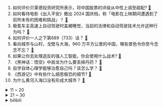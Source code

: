 1. 如何评价贝莱德投资研究所表示，将中国股票的评级从中性上调至超配? [:link:](https://www.zhihu.com/question/710651180)
2. 如何看待电影《出入平安》撤出 2024 国庆档，称「电影在上映期间遭遇到了前所未有的困难和挑战」？ [:link:](https://www.zhihu.com/question/731085243)
3. 极氪车主高速上自动驾驶时盖被睡觉，当前的法律和自动驾驶技术允许这种行为吗？ [:link:](https://www.zhihu.com/question/728626015)
4. 如何评价一人之下第689（733）话？ [:link:](https://www.zhihu.com/question/732406703)
5. 看向城市与山村，戈壁与大海，960 万平方公里的中国，哪些景色令你至今念念不忘？ [:link:](https://www.zhihu.com/question/667514899)
6. 如果让你去处理造反的强人工智能，你会使用什么战术? [:link:](https://www.zhihu.com/question/718485679)
7. 《黑神话：悟空》中辰龙为什么要丢掉丹药？ [:link:](https://www.zhihu.com/question/665966917)
8. 自学自体心理学能够治愈自己吗？该怎么学？ [:link:](https://www.zhihu.com/question/666945219)
9. 《西游记》中有些什么细思极恐的细节? [:link:](https://www.zhihu.com/question/340882306)
10. 为什么黄河入海口没有形成大城市？ [:link:](https://www.zhihu.com/question/24789028)
<details>
<summary>11 ~ 20</summary>

11. 为苹果 iPhone 制造组件的印度塔塔电子工厂因火灾停产，这会给企业带来哪些影响？ [:link:](https://www.zhihu.com/question/682326170)
12. 石棉危害这么大 为什么不禁止使用？ [:link:](https://www.zhihu.com/question/24929322)
13. S14 瑞士轮首日 TES 1:0 T1 拿下开门红，如何评价这场比赛？ [:link:](https://www.zhihu.com/question/730910020)
14. 罗永浩是怎样还清6个亿的？ [:link:](https://www.zhihu.com/question/498899490)
15. S14瑞士轮GEN 1:0 WBG，如何评价这场比赛？ [:link:](https://www.zhihu.com/question/731517922)
16. 为什么我会特别讨厌「讨好型性格的人」？这样的心态底层隐藏着怎样的原因？ [:link:](https://www.zhihu.com/question/671400754)
17. 普通人得到《死亡笔记》被发现的几率有多大？ [:link:](https://www.zhihu.com/question/663813428)
18. 2024 WTT 中国大满贯国乒劲敌焦点战，莫雷加德 3:2 力克张本智和晋级八强，如何评价本场比赛？ [:link:](https://www.zhihu.com/question/728341428)
19. 如何评价wtt北京大满贯张本智和对莫雷加德这场球? [:link:](https://www.zhihu.com/question/728312975)
20. 你所生活的这个地方，曾在哪一刻打动过你？什么时候，你突然发现这里其实很「可爱」？ [:link:](https://www.zhihu.com/question/667514842)
</details>
<details>
<summary>21 ~ 30</summary>

21. 从气候舒适角度出发，国庆假期适合去哪儿「慢慢游」？ [:link:](https://www.zhihu.com/question/667500838)
22. 24-25 赛季欧冠，里尔 1:0 皇家马德里，卡马文加送点，戴维点射破门，如何评价本场比赛？ [:link:](https://www.zhihu.com/question/723268508)
23. 做生意的本质究竟是什么？ [:link:](https://www.zhihu.com/question/661898402)
24. 生命 爱 自由 生活 你会怎么排列? [:link:](https://www.zhihu.com/question/663838579)
25. 逾 200 名中国公民从黎巴嫩安全撤离，这次撤侨难度有多大？目前黎以局势如何？ [:link:](https://www.zhihu.com/question/709749332)
26. 《西游记》里有哪些每次看都觉得很搞笑的一段情节？ [:link:](https://www.zhihu.com/question/493134052)
27. 如何看待《甄嬛传》中孟静娴这个人？ [:link:](https://www.zhihu.com/question/447167009)
28. 2024 国庆档电影如果只能看一部电影的话，你会推荐哪部？ [:link:](https://www.zhihu.com/question/702547137)
29. S14 瑞士轮首轮 BLG 1:0 MDK 拿下开门红，如何评价这场比赛？ [:link:](https://www.zhihu.com/question/730164735)
30. 我喜欢看古迹、古建筑，请问去哪些地方比较适合？ [:link:](https://www.zhihu.com/question/666943128)
</details><details>
<summary>bilibili</summary>

</details>